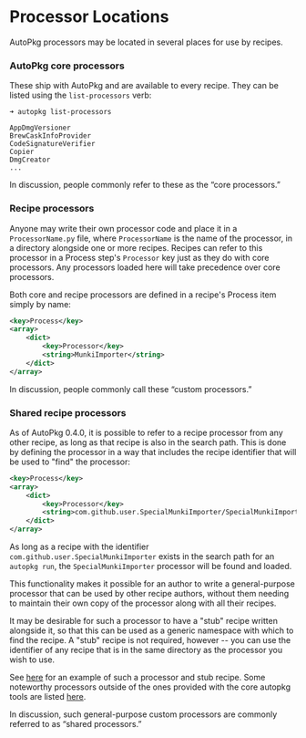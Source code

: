 # Processor Locations

AutoPkg processors may be located in several places for use by recipes.

### AutoPkg core processors
These ship with AutoPkg and are available to every recipe. They can be listed using the `list-processors` verb:
```
➜ autopkg list-processors

AppDmgVersioner
BrewCaskInfoProvider
CodeSignatureVerifier
Copier
DmgCreator
...
```

In discussion, people commonly refer to these as the “core processors.”

### Recipe processors

Anyone may write their own processor code and place it in a `ProcessorName.py` file, where `ProcessorName` is the name of the processor, in a directory alongside one or more recipes. Recipes can refer to this processor in a Process step's `Processor` key just as they do with core processors. Any processors loaded here will take precedence over core processors.

Both core and recipe processors are defined in a recipe's Process item simply by name:

```xml
<key>Process</key>
<array>
    <dict>
        <key>Processor</key>
        <string>MunkiImporter</string>
    </dict>
</array>
```

In discussion, people commonly call these “custom processors.”

### Shared recipe processors

As of AutoPkg 0.4.0, it is possible to refer to a recipe processor from any other recipe, as long as that recipe is also in the search path. This is done by defining the processor in a way that includes the recipe identifier that will be used to "find" the processor:

```xml
<key>Process</key>
<array>
    <dict>
        <key>Processor</key>
        <string>com.github.user.SpecialMunkiImporter/SpecialMunkiImporter</string>
    </dict>
</array>
```

As long as a recipe with the identifier `com.github.user.SpecialMunkiImporter` exists in the search path for an `autopkg run`, the `SpecialMunkiImporter` processor will be found and loaded.

This functionality makes it possible for an author to write a general-purpose processor that can be used by other recipe authors, without them needing to maintain their own copy of the processor along with all their recipes.

It may be desirable for such a processor to have a "stub" recipe written alongside it, so that this can be used as a generic namespace with which to find the recipe. A "stub" recipe is not required, however -- you can use the identifier of any recipe that is in the same directory as the processor you wish to use.

See [here](https://github.com/autopkg/recipes/tree/master/SampleSharedProcessor) for an example of such a processor and stub recipe. Some noteworthy processors outside of the ones provided with the core autopkg tools are listed [here](https://github.com/autopkg/autopkg/wiki/Noteworthy-Processors). 

In discussion, such general-purpose custom processors are commonly referred to as “shared processors.”